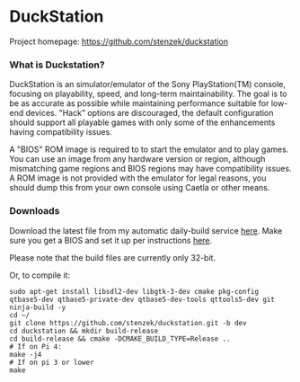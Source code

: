 # DuckStation
Project homepage: https://github.com/stenzek/duckstation

### What is Duckstation?

DuckStation is an simulator/emulator of the Sony PlayStation(TM) console, focusing on playability, speed, and long-term maintainability. The goal is to be as accurate as possible while maintaining performance suitable for low-end devices. "Hack" options are discouraged, the default configuration should support all playable games with only some of the enhancements having compatibility issues.

A "BIOS" ROM image is required to to start the emulator and to play games. You can use an image from any hardware version or region, although mismatching game regions and BIOS regions may have compatibility issues. A ROM image is not provided with the emulator for legal reasons, you should dump this from your own console using Caetla or other means.

### Downloads
Download the latest file from my automatic daily-build service [here](https://github.com/chunky-milk/autobuildservice/tree/master/duckstation). Make sure you get a BIOS and set it up per instructions [here](https://www.duckstation.org/wiki/Installation).

Please note that the build files are currently only 32-bit.

Or, to compile it:
```
sudo apt-get install libsdl2-dev libgtk-3-dev cmake pkg-config qtbase5-dev qtbase5-private-dev qtbase5-dev-tools qttools5-dev git ninja-build -y
cd ~/
git clone https://github.com/stenzek/duckstation.git -b dev
cd duckstation && mkdir build-release
cd build-release && cmake -DCMAKE_BUILD_TYPE=Release ..
# If on Pi 4:
make -j4
# If on pi 3 or lower
make
```
